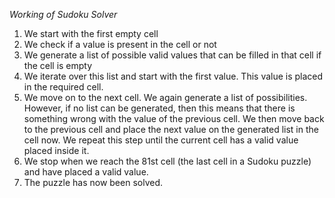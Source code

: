 *Working of Sudoku Solver*

1) We start with the first empty cell
2) We check if a value is present in the cell or not 
3) We generate a list of possible valid values that can be filled in that cell if the cell is empty
4) We iterate over this list and start with the first value. This value is placed in the required cell.
5) We move on to the next cell. We again generate a list of possibilities. However, if no list can be generated, then this means that there is something wrong with the value of the previous cell. We then move back to the previous cell and place the next value on the generated list in the cell now. We repeat this step until the current cell has a valid value placed inside it.
6) We stop when we reach the 81st cell (the last cell in a Sudoku puzzle) and have placed a valid value.
7) The puzzle has now been solved.
